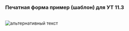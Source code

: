 <h3>Печатная форма пример (шаблон) для УТ 11.3</h3> </br>
<img src="print_firm.jpg" alt="альтернативный текст">
